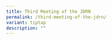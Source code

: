 ```yaml
---
title: Third Meeting of the JDRN
permalink: /third-meeting-of-the-jdrn/
variant: tiptap
description: ""
---
```

<p></p>